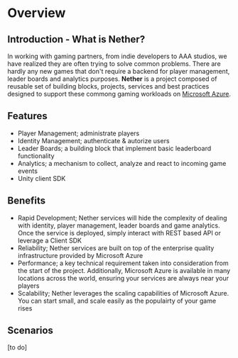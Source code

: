 # Overview

## Introduction - What is Nether?

In working with gaming partners, from indie developers to AAA studios, we have realized they are often trying to solve common problems. There are hardly any new games that don't require a backend for player management, leader boards and analytics purposes. **Nether** is a project composed of reusable set of building blocks, projects, services and best practices designed to support these commong gaming workloads on [Microsoft Azure](http://azure.microsoft.com).

## Features

- Player Management; administrate players
- Identity Management; authenticate & autorize users
- Leader Boards; a building block that implement basic leaderboard functionality
- Analytics; a mechanism to collect, analyze and react to incoming game events
- Unity client SDK

## Benefits

- Rapid Development; Nether services will hide the complexity of dealing with identity, player management, leader boards and game analytics. Once the service is deployed, simply interact with REST based API or leverage a Client SDK
- Reliability; Nether services are built on top of the enterprise quality infrastructure provided by Microsoft Azure
- Performance; a key technical requirement taken into consideration from the start of the project. Additionally, Microsoft Azure is available in many locations across the world, ensuring your services are always near your players
- Scalability; Nether leverages the scaling capabilities of Microsoft Azure. You can start small, and scale easily as the populairty of your game rises

## Scenarios

[to do]
